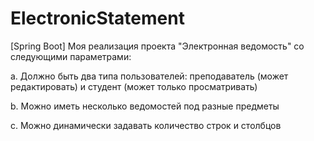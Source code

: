 # ElectronicStatement

[Spring Boot] Моя реализация проекта "Электронная ведомость" со следующими параметрами:

a. Должно быть два типа пользователей: преподаватель (может редактировать) и студент (может только просматривать)

b. Можно иметь несколько ведомостей под разные предметы

c. Можно динамически задавать количество строк и столбцов
